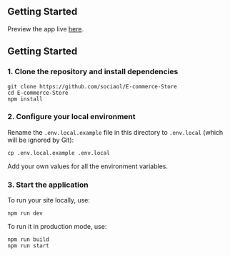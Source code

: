 ## Getting Started
Preview the app live [here](https://myplantshop.vercel.app/).
## Getting Started

### 1. Clone the repository and install dependencies

```
git clone https://github.com/sociaol/E-commerce-Store
cd E-commerce-Store
npm install
```

### 2. Configure your local environment

Rename the `.env.local.example` file in this directory to `.env.local` (which will
be ignored by Git):

```
cp .env.local.example .env.local
```

Add your own values for all the environment variables.

### 3. Start the application

To run your site locally, use:

```
npm run dev
```

To run it in production mode, use:

```
npm run build
npm run start
```
